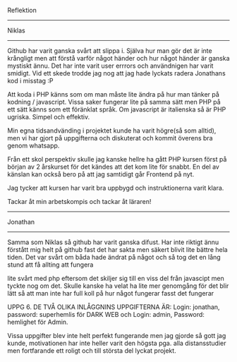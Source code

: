Reflektion
*******

Niklas
*******

Github har varit ganska svårt att slippa i. Själva hur man gör det är inte krångligt men att förstå varför något händer och hur något händer är ganska mystiskt ännu.
Det har inte varit user errrors och användnigen har varit smidigt. Vid ett skede trodde jag nog att jag hade lyckats radera Jonathans kod i misstag :P

Att koda i PHP känns som om man måste lite ändra på hur man tänker på kodning / javascript. Vissa saker fungerar lite på samma sätt men PHP på ett sätt känns som 
ett föränklat språk. Om javascript är italienska så är PHP ugriska. Simpel och effektiv. 

Min egna tidsandvänding i projektet kunde ha varit högre(så som alltid), men vi har gjort på uppgifterna och diskuterat och kommit överens bra genom whatsapp. 

Från ett skol perspektiv skulle jag kanske hellre ha gått PHP kursen först på början av 2 årskurset för det kändes att det kom lite för snabbt. En del av känslan kan också
bero på att jag samtidigt går Frontend på nyt. 

Jag tycker att kursen har varit bra uppbygd och instruktionerna varit klara.

Tackar åt min arbetskompis och tackar åt läraren!
*******

Jonathan
********

Samma som Niklas så github har varit ganska difust. Har inte riktigt ännu förstått mig helt på github fast det har sakta men säkert blivit lite bättre hela tiden. Det var svårt om båda hade ändrat på något och så tog det en lång stund att få allting att fungera

lite svårt med php eftersom det skiljer sig till en viss del från javascipt men tyckte nog om det. Skulle kanske ha velat ha lite mer genomgång för det blir lätt så att man inte har full koll på hur något fungerar fasst det fungerar

UPPG 6. DE TVÅ OLIKA INLÅGGNINS UPPGIFTERNA ÄR: Login: jonathan, password: superhemlis för DARK WEB och Login: admin, Password: hemlighet för Admin.

Vissa uppgifter blev inte helt perfekt fungerande men jag gjorde så gott jag kunde, motivationen har inte heller varit den högsta pga. alla distansstudier men fortfarande ett roligt och till största del lyckat projekt. 


